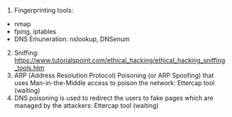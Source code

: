 1. Fingerprinting tools:

 - nmap
 - fping, iptables
 - DNS Emuneration: nslookup, DNSenum

2. Sniffing: https://www.tutorialspoint.com/ethical_hacking/ethical_hacking_sniffing_tools.htm
3. ARP (Address Resolution Protocol) Poisoning (or ARP Spoofing) that uses Man-in-the-Middle access to poison the network: Ettercap tool (waiting)
4. DNS poisoning is used to redirect the users to fake pages which are managed by the attackers: Ettercap tool (waiting)

